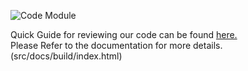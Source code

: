 ![Code Module](https://github.com/zneb97/SoftDesFinalProject/blob/gh-pages/CodeArche.png) <br>

Quick Guide for reviewing our code can be found <a href="https://docs.google.com/document/d/1rGOyaANnHi7TEOy9AfXIoOj2IeKgKpLuTaPRfRzjKxQ/edit?usp=sharing">here.</a>
<br>
Please Refer to the documentation for more details.(src/docs/build/index.html)
